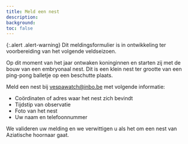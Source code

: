 ```yaml
---
title: Meld een nest
description:
background:
toc: false
---
```


{:.alert .alert-warning}
Dit meldingsformulier is in ontwikkeling ter voorbereiding van het volgende veldseizoen.

Op dit moment van het jaar ontwaken koninginnen en starten zij met de bouw van een embryonaal nest. Dit is een klein nest ter grootte van een ping-pong balletje op een beschutte plaats.

Meld een nest bij <vespawatch@inbo.be> met volgende informatie:

- Coördinaten of adres waar het nest zich bevindt
- Tijdstip van observatie
- Foto van het nest
- Uw naam en telefoonnummer

We valideren uw melding en we verwittigen u als het om een nest van Aziatische hoornaar gaat.